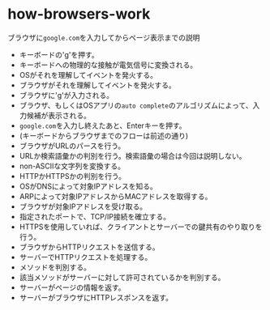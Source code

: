
# how-browsers-work

ブラウザに`google.com`を入力してからページ表示までの説明

- キーボードの'g'を押す。
- キーボードへの物理的な接触が電気信号に変換される。
- OSがそれを理解してイベントを発火する。
- ブラウザがそれを理解してイベントを発火する。
- ブラウザに'g'が入力される。
- ブラウザ、もしくはOSアプリの`auto complete`のアルゴリズムによって、入力候補が表示される。
- `google.com`を入力し終えたあと、Enterキーを押す。
- (キーボードからブラウザまでのフローは前述の通り)
- ブラウザがURLのパースを行う。
- URLか検索語彙かの判別を行う。検索語彙の場合は今回は説明しない。
- non-ASCIIな文字列を変換する。
- HTTPかHTTPSかの判別を行う。
- OSがDNSによって対象IPアドレスを知る。
- ARPによって対象IPアドレスからMACアドレスを取得する。
- ブラウザが対象IPアドレスを受け取る。
- 指定されたポートで、TCP/IP接続を確立する。
- HTTPSを使用していれば、クライアントとサーバーでの鍵共有のやり取りを行う。
- ブラウザからHTTPリクエストを送信する。
- サーバーでHTTPリクエストを処理する。
- メソッドを判別する。
- 該当メソッドがサーバーに対して許可されているかを判別する。
- サーバーがページの情報を返す。
- サーバーがブラウザにHTTPレスポンスを返す。
